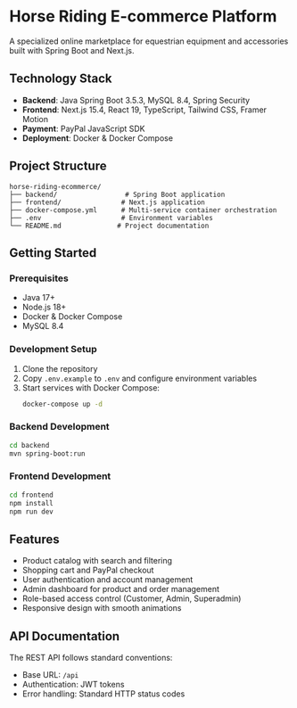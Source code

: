 # Horse Riding E-commerce Platform

A specialized online marketplace for equestrian equipment and accessories built with Spring Boot and Next.js.

## Technology Stack

- **Backend**: Java Spring Boot 3.5.3, MySQL 8.4, Spring Security
- **Frontend**: Next.js 15.4, React 19, TypeScript, Tailwind CSS, Framer Motion
- **Payment**: PayPal JavaScript SDK
- **Deployment**: Docker & Docker Compose

## Project Structure

```
horse-riding-ecommerce/
├── backend/                 # Spring Boot application
├── frontend/               # Next.js application
├── docker-compose.yml      # Multi-service container orchestration
├── .env                    # Environment variables
└── README.md              # Project documentation
```

## Getting Started

### Prerequisites

- Java 17+
- Node.js 18+
- Docker & Docker Compose
- MySQL 8.4

### Development Setup

1. Clone the repository
2. Copy `.env.example` to `.env` and configure environment variables
3. Start services with Docker Compose:
   ```bash
   docker-compose up -d
   ```

### Backend Development

```bash
cd backend
mvn spring-boot:run
```

### Frontend Development

```bash
cd frontend
npm install
npm run dev
```

## Features

- Product catalog with search and filtering
- Shopping cart and PayPal checkout
- User authentication and account management
- Admin dashboard for product and order management
- Role-based access control (Customer, Admin, Superadmin)
- Responsive design with smooth animations

## API Documentation

The REST API follows standard conventions:

- Base URL: `/api`
- Authentication: JWT tokens
- Error handling: Standard HTTP status codes
